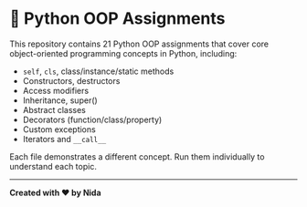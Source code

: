 # 📘 Python OOP Assignments

This repository contains 21 Python OOP assignments that cover core object-oriented programming concepts in Python, including:

- `self`, `cls`, class/instance/static methods
- Constructors, destructors
- Access modifiers
- Inheritance, super()
- Abstract classes
- Decorators (function/class/property)
- Custom exceptions
- Iterators and `__call__`

Each file demonstrates a different concept. Run them individually to understand each topic.

---
**Created with ❤️ by Nida**
